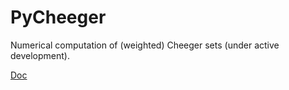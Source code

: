 # PyCheeger

Numerical computation of (weighted) Cheeger sets (under active development).

[Doc](https://rpetit.github.io/PyCheeger)